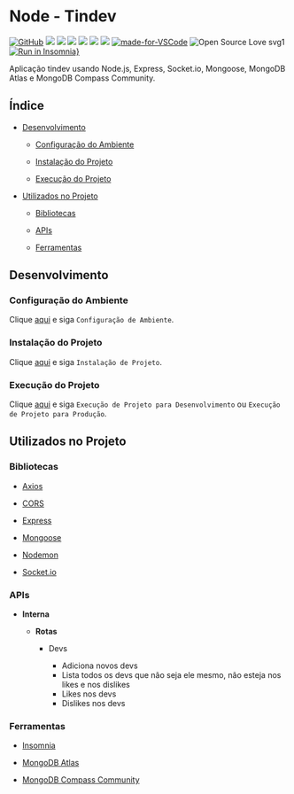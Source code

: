 # Node - Tindev

[![GitHub](https://img.shields.io/github/license/mashape/apistatus.svg)](https://github.com/osvaldokalvaitir/node-tindev/blob/master/LICENSE)
![](https://img.shields.io/github/package-json/v/osvaldokalvaitir/node-tindev.svg)
![](https://img.shields.io/github/last-commit/osvaldokalvaitir/node-tindev.svg?color=red)
![](https://img.shields.io/github/languages/top/osvaldokalvaitir/node-tindev.svg?color=yellow)
![](https://img.shields.io/github/languages/count/osvaldokalvaitir/node-tindev.svg?color=lightgrey)
![](https://img.shields.io/github/languages/code-size/osvaldokalvaitir/node-tindev.svg)
![](https://img.shields.io/github/repo-size/osvaldokalvaitir/node-tindev.svg?color=blueviolet)
[![made-for-VSCode](https://img.shields.io/badge/Made%20for-VSCode-1f425f.svg)](https://code.visualstudio.com/)
![Open Source Love svg1](https://badges.frapsoft.com/os/v1/open-source.svg?v=103)
[![Run in Insomnia}](https://insomnia.rest/images/run.svg)](https://insomnia.rest/run/?label=Tindev&uri=https%3A%2F%2Fraw.githubusercontent.com%2Fosvaldokalvaitir%2Fnode-tindev%2Fmaster%2FInsomnia.json)

Aplicação tindev usando Node.js, Express, Socket.io, Mongoose, MongoDB Atlas e MongoDB Compass Community.

## Índice

- [Desenvolvimento](#desenvolvimento)

  - [Configuração do Ambiente](#configuração-do-ambiente)

  - [Instalação do Projeto](#instalação-do-projeto)

  - [Execução do Projeto](#execução-do-projeto)

- [Utilizados no Projeto](#utilizados-no-projeto)

  - [Bibliotecas](#bibliotecas)
  
  - [APIs](#apis)  

  - [Ferramentas](#ferramentas)

## Desenvolvimento

### Configuração do Ambiente

Clique [aqui](https://github.com/osvaldokalvaitir/projects-settings/blob/master/README.md) e siga `Configuração de Ambiente`.

### Instalação do Projeto

Clique [aqui](https://github.com/osvaldokalvaitir/projects-settings/blob/master/nodejs/nodejs.md) e siga `Instalação de Projeto`.

### Execução do Projeto

Clique [aqui](https://github.com/osvaldokalvaitir/projects-settings/blob/master/nodejs/nodejs.md) e siga `Execução de Projeto para Desenvolvimento` ou `Execução de Projeto para Produção`.

## Utilizados no Projeto

### Bibliotecas

- [Axios](https://github.com/osvaldokalvaitir/projects-settings/blob/master/nodejs/libs/axios.md)

- [CORS](https://github.com/osvaldokalvaitir/projects-settings/blob/master/nodejs/libs/cors.md)

- [Express](https://github.com/osvaldokalvaitir/projects-settings/blob/master/nodejs/libs/express.md)

- [Mongoose](https://github.com/osvaldokalvaitir/projects-settings/blob/master/nodejs/libs/mongoose.md)

- [Nodemon](https://github.com/osvaldokalvaitir/projects-settings/blob/master/nodejs/libs/nodemon.md)

- [Socket.io](https://github.com/osvaldokalvaitir/projects-settings/blob/master/nodejs/libs/socketio.md)

### APIs

- **Interna**

  - **Rotas**

    - Devs

      - Adiciona novos devs
      - Lista todos os devs que não seja ele mesmo, não esteja nos likes e nos dislikes
      - Likes nos devs
      - Dislikes nos devs

### Ferramentas

- [Insomnia](https://github.com/osvaldokalvaitir/projects-settings/blob/master/api/insomnia.md)

- [MongoDB Atlas](https://github.com/osvaldokalvaitir/projects-settings/blob/master/database/mongodb/mongodb-atlas.md)

- [MongoDB Compass Community](https://github.com/osvaldokalvaitir/projects-settings/blob/master/database/mongodb/mongodb-compass-community.md)
